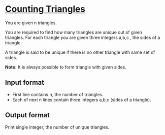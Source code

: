 # [Counting Triangles][link]

You are given n triangles.

You are required to find how many triangles are unique out of given triangles. For each triangle you are given three integers a,b,c , the sides of a triangle.

A triangle is said to be unique if there is no other triangle with same set of sides.

**Note:** It is always possible to form triangle with given sides.

## Input format

- First line contains n, the number of triangles.
- Each of next n lines contain three integers a,b,c (sides of a triangle).

## Output format

Print single integer, the number of unique triangles.

[link]: https://www.hackerearth.com/practice/algorithms/searching/binary-search/practice-problems/algorithm/counting-triangles/
